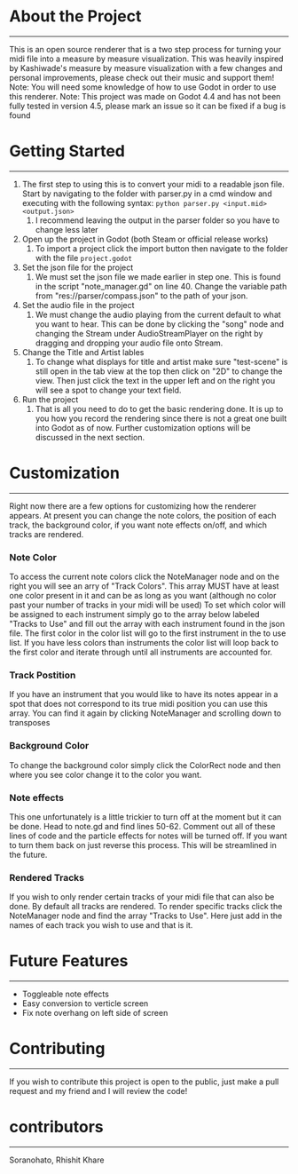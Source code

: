 # About the Project
***

This is an open source renderer that is a two step process for turning your midi file into a measure by measure visualization. 
This was heavily inspired by Kashiwade's measure by measure visualization with a few changes and personal improvements, please check out their music and support them!
Note: You will need some knowledge of how to use Godot in order to use this renderer.
Note: This project was made on Godot 4.4 and has not been fully tested in version 4.5, please mark an issue so it can be fixed if a bug is found

# Getting Started
***

1. The first step to using this is to convert your midi to a readable json file. Start by navigating to the folder with parser.py in a cmd window and executing with the following syntax: `python parser.py <input.mid> <output.json>`
    1. I recommend leaving the output in the parser folder so you have to change less later
3. Open up the project in Godot (both Steam or official release works)
    1. To import a project click the import button then navigate to the folder with the file `project.godot`
4. Set the json file for the project
    1. We must set the json file we made earlier in step one. This is found in the script "note_manager.gd" on line 40. Change the variable path from "res://parser/compass.json" to the path of your json.
5. Set the audio file in the project
    1. We must change the audio playing from the current default to what you want to hear. This can be done by clicking the "song" node and changing the Stream under AudioStreamPlayer on the right by dragging and dropping your audio file onto Stream.
6. Change the Title and Artist lables
    1. To change what displays for title and artist make sure "test-scene" is still open in the tab view at the top then click on "2D" to change the view. Then just click the text in the upper left and on the right you will see a spot to change your text field.
8. Run the project
    1. That is all you need to do to get the basic rendering done. It is up to you how you record the rendering since there is not a great one built into Godot as of now. Further customization options will be discussed in the next section.

# Customization
***

Right now there are a few options for customizing how the renderer appears. At present you can change the note colors, the position of each track, the background color, if you want note effects on/off, and which tracks are rendered.

### Note Color
To access the current note colors click the NoteManager node and on the right you will see an arry of "Track Colors". This array MUST have at least one color present in it and can be as long as you want (although no color past your number of tracks in your midi will be used)
To set which color will be assigned to each instrument simply go to the array below labeled "Tracks to Use" and fill out the array with each instrument found in the json file. The first color in the color list will go to the first instrument in the to use list.
If you have less colors than instruments the color list will loop back to the first color and iterate through until all instruments are accounted for.

### Track Postition
If you have an instrument that you would like to have its notes appear in a spot that does not correspond to its true midi position you can use this array. You can find it again by clicking NoteManager and scrolling down to transposes

### Background Color
To change the background color simply click the ColorRect node and then where you see color change it to the color you want.

### Note effects
This one unfortunately is a little trickier to turn off at the moment but it can be done. Head to note.gd and find lines 50-62. Comment out all of these lines of code and the particle effects for notes will be turned off. If you want to turn them back on just reverse this process. This will be streamlined in the future.

### Rendered Tracks
If you wish to only render certain tracks of your midi file that can also be done. By default all tracks are rendered. To render specific tracks click the NoteManager node and find the array "Tracks to Use". Here just add in the names of each track you wish to use and that is it.

# Future Features
***

* Toggleable note effects
* Easy conversion to verticle screen
* Fix note overhang on left side of screen

# Contributing
***

If you wish to contribute this project is open to the public, just make a pull request and my friend and I will review the code!

# contributors
***

Soranohato, Rhishit Khare

